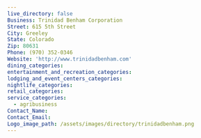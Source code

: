 ```yaml
---
live_directory: false
Business: Trinidad Benham Corporation
Street: 615 5th Street
City: Greeley
State: Colorado
Zip: 80631
Phone: (970) 352-0346
Website: 'http://www.trinidadbenham.com'
dining_categories:
entertainment_and_recreation_categories:
lodging_and_event_centers_categories:
nightlife_categories:
retail_categories:
service_categories:
  - agribusiness
Contact_Name:
Contact_Email:
Logo_image_path: /assets/images/directory/trinidadbenham.png
---
```



